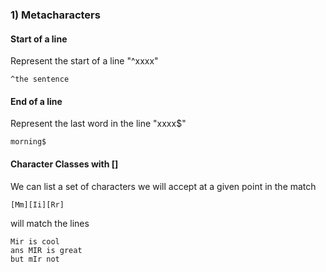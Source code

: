### 1) Metacharacters

#### Start of a line
Represent the start of a line "^xxxx"
```[javascript]
^the sentence
```

#### End of a line
Represent the last word in the line "xxxx$"
```[javascript]
morning$
```

#### Character Classes with []

We can list a set of characters we will accept at a given point in the match

```[javascript]
[Mm][Ii][Rr]
```
will match the lines
```[javascript]
Mir is cool
ans MIR is great
but mIr not
```
